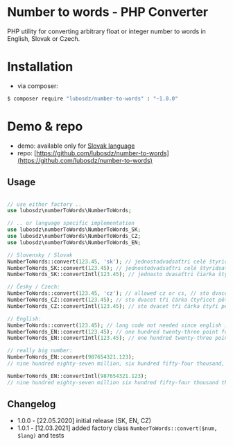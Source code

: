 Number to words - PHP Converter
===============================

PHP utility for converting arbitrary float or integer number to words in English, Slovak or Czech.

Installation
============

* via composer:

```bash
$ composer require "lubosdz/number-to-words" : "~1.0.0"
```

Demo & repo
===========

* demo: available only for [Slovak language](https://synet.sk/blog/php/330-cislo-na-slovo)
* repo: [https://github.com/lubosdz/number-to-words](https://github.com/lubosdz/number-to-words)

Usage
-----

```php

// use either factory ..
use lubosdz\numberToWords\NumberToWords;

// .. or language specific implementation
use lubosdz\numberToWords\NumberToWords_SK;
use lubosdz\numberToWords\NumberToWords_CZ;
use lubosdz\numberToWords\NumberToWords_EN;

// Slovensky / Slovak
NumberToWords::convert(123.45, 'sk'); // jednostodvadsaťtri celé štyridsaťpäť
NumberToWords_SK::convert(123.45); // jednostodvadsaťtri celé štyridsaťpäť
NumberToWords_SK::convertIntl(123.45); // jedna­sto dvasať­tri čiarka štyri päť (ICU returns "dvasať", bug)

// Česky / Czech:
NumberToWords::convert(123.45, 'cz'); // allowed cz or cs, // sto dvacet tři čárka čtyřicet pět
NumberToWords_CZ::convert(123.45); // sto dvacet tři čárka čtyřicet pět
NumberToWords_CZ::convertIntl(123.45); // sto dvacet tři čárka čtyři pět

// English:
NumberToWords::convert(123.45); // lang code not needed since english is default
NumberToWords_EN::convert(123.45); // one hundred twenty-three point fourty-five
NumberToWords_EN::convertIntl(123.45); // one hundred twenty-three point four five

// really big number:
NumberToWords_EN::convert(987654321.123);
// nine hundred eighty-seven million, six hundred fifty-four thousand, three hundred twenty-one point one hundred twenty-three

NumberToWords_EN::convertIntl(987654321.123);
// nine hundred eighty-seven million six hundred fifty-four thousand three hundred twenty-one point one two three

```

Changelog
---------

* 1.0.0 - [22.05.2020] initial release (SK, EN, CZ)
* 1.0.1 - [12.03.2021] added factory class `NumberToWords::convert($num, $lang)` and tests
